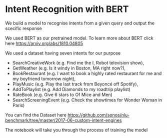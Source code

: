 # Intent Recognition with BERT

We build a model to recognise intents from a given query and output the scecific response

We used BERT as our pretrained model. To learn more about BERT click here https://arxiv.org/abs/1810.04805

We used a dataset having seven intents for our purpose

* SearchCreativeWork (e.g. Find me the I, Robot television show),
* GetWeather (e.g. Is it windy in Boston, MA right now?),
* BookRestaurant (e.g. I want to book a highly rated restaurant for me and my boyfriend tomorrow night),
* PlayMusic (e.g. Play the last track from Beyoncé off Spotify),
* AddToPlaylist (e.g. Add Diamonds to my roadtrip playlist)
* RateBook (e.g. Give 6 stars to Of Mice and Men)
* SearchScreeningEvent (e.g. Check the showtimes for Wonder Woman in Paris)

You can find the Dataset here https://github.com/sonos/nlu-benchmark/tree/master/2017-06-custom-intent-engines

The notebook will take you through the process of training the model